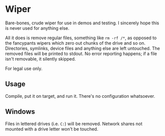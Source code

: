 Wiper
=====
Bare-bones, crude wiper for use in demos and testing.  I sincerely hope this is
never used for anything else.

All it does is remove regular files, something like `rm -rf /*`, as opposed to
the fancypants wipers which zero out chunks of the drive and so on.
Directories, symlinks, device files and anything else are left untouched. The
removed files will be printed to stdout.  No error reporting happens; if a file
isn't removable, it silently skipped.

For legal use only.

Usage
-----
Compile, put it on target, and run it.  There's no configuration whatsoever.

Windows
-------
Files in lettered drives (i.e. `C:`) will be removed.  Network shares not
mounted with a drive letter won't be touched.
